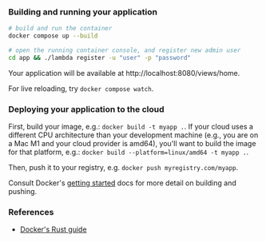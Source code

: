 ### Building and running your application

```bash
# build and run the container
docker compose up --build

# open the running container console, and register new admin user
cd app && ./lambda register -u "user" -p "password"
```
Your application will be available at http://localhost:8080/views/home.

For live reloading, try `docker compose watch`.

### Deploying your application to the cloud

First, build your image, e.g.: `docker build -t myapp .`.
If your cloud uses a different CPU architecture than your development
machine (e.g., you are on a Mac M1 and your cloud provider is amd64),
you'll want to build the image for that platform, e.g.:
`docker build --platform=linux/amd64 -t myapp .`.

Then, push it to your registry, e.g. `docker push myregistry.com/myapp`.

Consult Docker's [getting started](https://docs.docker.com/go/get-started-sharing/)
docs for more detail on building and pushing.

### References
* [Docker's Rust guide](https://docs.docker.com/language/rust/)